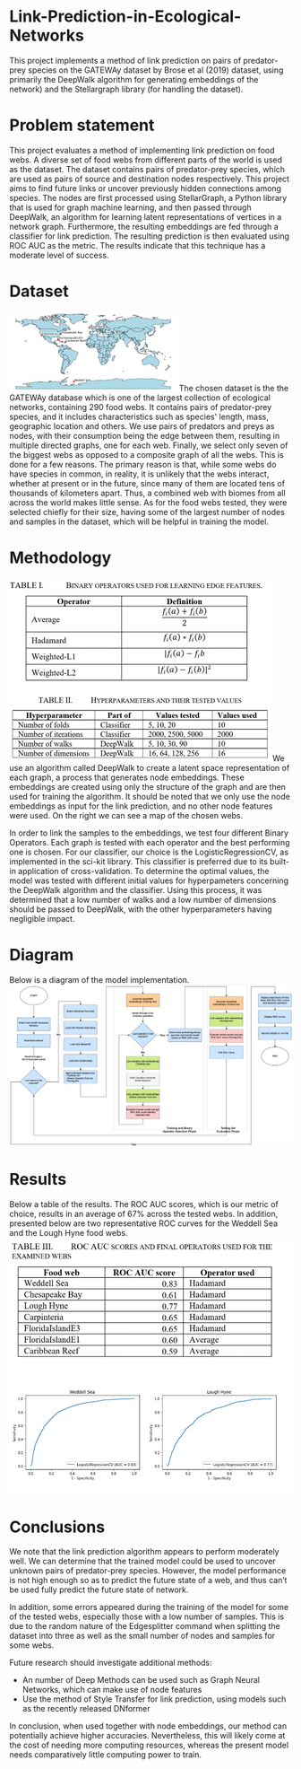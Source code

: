 # Link-Prediction-in-Ecological-Networks
This project implements a method of link prediction on pairs of predator-prey species on the GATEWAy dataset by Brose et al (2019) dataset, using primarily the DeepWalk algorithm for generating embeddings of the network) and the Stellargraph library (for handling the dataset).

# Problem statement
This project evaluates a method of implementing link prediction on food webs. A diverse set of food webs from different parts of the world is used as the dataset. The dataset contains pairs of predator-prey species, which are used as pairs of source and destination nodes respectively. This project aims to find future links or uncover previously hidden connections among species. The nodes are first processed using StellarGraph, a Python library that is used for graph machine learning, and then passed through DeepWalk, an algorithm for learning latent representations of vertices in a network graph. Furthermore, the resulting embeddings are fed through a classifier for link prediction. The resulting prediction is then evaluated using ROC AUC as the metric. The results indicate that this technique has a moderate level of success.

# Dataset

![](foodwebs.png)
The chosen dataset is the the GATEWAy database which is one of the largest collection of ecological networks, containing 290 food webs. It contains pairs of predator-prey species, and it includes characteristics such as species' length, mass, geographic location and others. We use pairs of predators and preys as nodes, with their consumption being the edge between them, resulting in multiple directed graphs, one for each web. Finally, we select only seven of the biggest webs as opposed to a composite graph of all the webs. This is done for a few reasons. The primary reason is that, while some webs do have species in common, in reality, it is unlikely that the webs interact, whether at present or in the future, since many of them are located tens of thousands of kilometers apart. Thus, a combined web with biomes from all across the world makes little sense. As for the food webs tested, they were selected chiefly for their size, having some of the largest number of nodes and samples in the dataset, which will be helpful in training the model. 


# Methodology

![](methodology_image.png)
We use an algorithm called DeepWalk to create a latent space representation of each graph, a process that generates node embeddings. These embeddings are created using only the structure of the graph and are then used for training the algorithm. It should be noted that we only use the node embeddings as input for the link prediction, and no other node features were used. On the right we can see a map of the chosen webs.

In order to link the samples to the embeddings, we test four different Binary Operators. Each graph is tested with each operator and the best performing one is chosen. For our classifier, our choice is the LogisticRegressionCV, as implemented in the sci-kit library. This classifier is preferred due to its built-in application of cross-validation. To determine the optimal values, the model was tested with different initial values for hyperpameters concerning the DeepWalk algorithm and the classifier. Using this process, it was determined that a low number of walks and a low number of dimensions should be passed to DeepWalk, with the other hyperparameters having negligible impact.

# Diagram
Below is a diagram of the model implementation.
![](diagram.png)

# Results

Below a table of the results. The ROC AUC scores, which is our metric of choice, results in an average of 67% across the tested webs. In addition, presented below are two representative ROC curves for the Weddell Sea and the Lough Hyne food webs.
![](results_image.png)



# Conclusions

We note that  the link prediction algorithm appears to perform moderately well. 
We can determine that the trained model could be used to uncover unknown pairs of predator-prey species. However, the model performance is not high enough so as to predict the future state of a web, and thus can’t be used fully predict the future state of network.

In addition, some errors appeared during the training of the model for some of the tested webs, especially those with a low number of samples. This is due to the random nature of the Edgesplitter command when splitting the dataset into three as well as the small number of nodes and samples for some webs.

Future research should investigate additional methods:
* An number of Deep Methods can be used such as Graph Neural Networks, which can make use of node features
* Use the method of Style Transfer for link prediction, using models such as the recently released DNformer

In conclusion, when used together with node embeddings, our method can potentially achieve higher accuracies. Nevertheless, this will likely come at the cost of needing more computing resources, whereas the present model needs comparatively little computing power to train.

